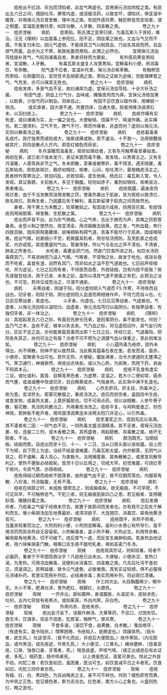 <!-- { "loadSidebar": true } -->
　　痘疮出不红润、灰白而顶陷者，此血气两虚也。宜用保元汤加肉桂之类。有痘出五六日之间，偶因吐泻，脾胃内虚，或误服凉药，以致变坏，谓陷伏，俱宜温中暖胃，并用保元汤合胃爱散、理中汤之类。有因外感风寒，触犯秽恶而变陷者，谓之倒靥。宜温肌发散托里，如异功散、人牙散、四圣散之类。
　　
　　卷之九十一　痘疹泄秘
　　病机
　　痘黑陷，陈氏谓之变黑归肾，为毒瓦斯入于肾经，难治。汪氏《理辨》以血载毒上参阳位，阳不足，阴往乘之故也。又血与气交而不偶，不能复归本位。因元气虚弱，不能续其卫气以制其血，乃自失其政而然。且血顺气而蓄，血亦为之不荣，故致枯萎而黑陷，此理之必然也。
　　宜用保元汤加芎桂提补其气，气旺则诸毒自发，黑者将转而为黄矣。
　　有外感风寒变黑陷者，宜温散，人牙散。
　　有毒瓦斯太盛复入攻里黑陷，宜解毒利小便，用消毒饮、导赤散。
　　阳气虚不应者，宜温补托里，保元汤合紫草散。
　　有触秽恶而黑陷，与倒靥同治，宜焚苍术及胡荽酒之类。黑陷之证故为逆候，但能理脾胃之气，气充发，亦可以保其无危也。
　　
　　卷之九十一　痘疹泄秘
　　病机
　　痘疮发痒，多是气血不足，故曰诸痒为虚。宜保元汤加芎桂、十全大补汤之属。
　　有因气虚，阴血上行气分，血味咸，腌螫皮肉而为痒。宜保元汤倍加黄 ，以助表，少加芍药以制血，则痒自止。
　　有因不忌饮食以致作痒，用蝉蜕一物汤。
　　或实痒者，因大便不通，热壅而痒，当通大便。轻者用蜂汤调滑石末，以羽扫疮上。
　　
　　卷之九十一　痘疹泄秘
　　病机
　　痘疮作痛有实有虚，或曰诸痛为实，此一偏之说也。大便秘结、烦躁不宁、喘渴作痛，此实痛也。若二便清利，卫气不充，脾气不行，荣而作痛者，非虚而何？虚则以保元汤，实则以解毒汤之属。
　　
　　卷之九十一　痘疹泄秘
　　病机
　　痘疮最毒者名痘疔。其疔独黑而或陷或大，独紫或痛或胀。若不速治，十不救一。法用银簪挑破其疔，将四圣散点入疔内，即变红蜡色而获安。
　　
　　卷之九十一　痘疹泄秘
　　病机
　　冬月温暖而温毒发，斑疹如锦纹者，又有冬月触寒毒至春始发。病初在表，或已发汗或未发汗，表证未罢而毒不散，故发斑。以黑膏主之。又有冬月温暖，人感乖戾非节之气，冬未即散，至春或被寒折，毒不得泄，遇天暄暖，毒瓦斯始发。即肌肤斑烂，瘾疹如锦纹，咳嗽，心闷，呕吐清汁，葛根橘皮汤主之。医者辨作胃寒治之，转加闷乱，状若惊痫，遂生他疾。杨氏曰：毒瓦斯入胃，令人发斑。其证昏聩，关前脉大，多见于胸腹。轻则如疹子，重则如锦纹。咳嗽易治，黑者难治。
　　
　　卷之九十一　痘疹泄秘
　　病机
　　痘疮既靥，遍身皮肉斑烂者，由于不当发散而误用发散之药，使毒热暴出于肌肤，皆为斑疮以致溃烂，故名斑烂。若再生者，乃因靥后失于解利，毒瓦斯留滞于肌肉之间而致然也。
　　甚者，用干黄土为末敷之，败草散贴之。有因误爪成疮，则用百花膏。有疳蚀疮则用硝胆膏、绵茧散、生肌散之属。
　　
　　卷之九十一　痘疹泄秘
　　病机
　　痘出而声音不出，此为形气俱病。心之气举，击出于肺而为声，其喉之窍若管龠焉。金受火制之使然也，故宜清金，用凉膈散去硝黄。痘之发，气拘血载，奔行四肢百脉，因风邪阻塞腠理，痰唾稠粘有碍气道，其毒不能尽行于肌表，因成咽哑者。痘出气喉，初甚细小不觉，若微露其机者，用甘桔汤预防。及至肌表之痘成浆，内亦成浆。其痘壅盛则气出，管龠窄狭，所以气与击出之声不清也。不清者，肺金之所害也。
　　水呛者，毒壅会厌门也。然是门饮食所进之处。如饮水汤则毒碍其门，不易进纳而乃溢入气喉。气喉者，不受物之处，故发于呛也。或进谷食而不呛者，盖食有渣，自然有其门，而非如水之溢不犯气道故也。七日前声哑咽呛，并为逆证。七日之后而有者，不待医而自愈，外痘结痂，岂有内痘不痊哉？故先肾服甘桔汤，用于已发、未发之前，盖所以清其气道不使毒之有犯，此预治之法也，不可忽。若待证成而治之，可谓不通矣。
　　
　　卷之九十一　痘疹泄秘
　　病机
　　夫寒战者，阴凝于阳。阳分虚则阴入气道而 FS 作寒，不待练而自战也。切牙者，阳陷于阴。阴分虚则阳入血道而两相锉作声，不待力而自斗也。七日前见寒战者，表虚也。
　　斗牙者，内虚也。七日后见寒战者，气虚极也。气虚者，以保元汤加桂以温阳分。血虚者，保元汤加芎归以益阴分。有独寒战者，有独切牙者，非一体治之。
　　
　　卷之九十一　痘疹泄秘
　　病机
　　《理辨》曰：其痘起发五六日之际，有面目先肿光亮者，是阳乘阴分，毒不能发也。何则？血乃气之本，血有不足，根本以失去矣。气乃血之标，将见虚阳动作，其气妄行肉分。区区不足之血，亦何能乘载其毒而出耶？七日之后，传经已足，气退毒陷，阴阳各失其正，尚何可治之有哉？治者不可不预为之调摄气血以保重之，至此则难治矣。
　　
　　卷之九十一　痘疹泄秘
　　病机
　　小儿蕴热毒为疮疹，因外未得出，内不得散，则神不安以致然耳。当此察其蕴毒在表在里。若发而渴，面赤，小便赤，宜微表令出可也。若外无热，大便秘，腹胀满者，当令大便通则无壅滞之气，荣卫通行，神魂泰然，痒疮出亦快矣。或以为心热，为痰聚，而用下药，良由不知其本云。
　　
　　卷之九十一　痘疹泄秘
　　病机
　　痘疮不乳食有虚实二证。或吐或利，面青、目睛青黑色者，为虚寒，宜温之。若大小二便如常，面赤而气壅，或渴或睡中惊或切牙，目白睛黄或赤，气喘身热，此实熟中满不乳食也。
　　
　　卷之九十一　痘疹泄秘
　　病机
　　心热生肝风，肝主目，热毒冲之，故为患。宜凉肝丸、密蒙花散服之，秦皮汤洗之。痘后而目伤者，盖因目中生痘，或食发物，或毒热太甚，上蒸肝膈故也。切不可用点药。但以谷精散、人参牛蒡子散、菊花散、羌活防风散治之，外用秦皮汤洗之。痘疮平复，与鸡鸭蛋食之，则伤神效。若肿胀不能开者，用鸡蛋清调黄连末涂两太阳穴并足心，以引热毒。
　　
　　卷之九十一　痘疹泄秘
　　病机
　　痘至灌浆之次，宜因先后以渐满。其不灌者有二因：一则气血不足，一则热毒太盛浇涸精液。其不足者，用保元汤加姜、桂，连服二三剂，或木香散之类。其热盛者，用起脓散、攻毒散之类。疮坏无脓者，不治。
　　
　　卷之九十一　痘疹泄秘
　　病机
　　脓泡既充，当期结痂，结痂而愈。自痘出而至十日、十一、十二日，当从口唇头面以渐收靥。自上而下为顺，自下而上为逆。当结不结是谓难靥，乃毒瓦斯太盛，内外郁蒸，无阴气以敛之。若不速解，毒入攻心，为害极大。法用猪尾膏、犀角散解之，或里宣风散导利之，使热不壅胀必结痂矣。皆须十日以后用之，切戒大早。初觉难靥，可烧红枣于房内，令其气蒸，亦得收结。
　　
　　卷之九十一　痘疹泄秘
　　病机
　　痘疮得结过期而痂疮不脱落者，由热盛气血不足，故不应期而落也。内服犀角散、八珍渴，外涂脂蜜，无有不落。
　　
　　卷之九十一　痘疹泄秘
　　病机
　　痘疮在结脓之时，未成痂 便爬去之，则成瘢痕矣。欲无瘢痕，不可早爬，不可见风早，不可触秽恶气。不犯三者，则无瘢痕肌肤凹凸之患。若见瘢者，宜用硼砂酒、猪胰白蜜之类。
　　
　　卷之九十一　痘疹泄秘
　　病机
　　痘后发痈疖者，乃痘毒之气留于经络未尽去，故壅于肢筋间而发者也。亦有既平之后失于解利而生。惟小柴胡汤加生地黄最妙，或清凉欲子、大连翘饮、消毒饮、犀角地黄汤皆可。
　　
　　卷之九十一　痘疹泄秘
　　病机
　　痘疮既平，余热不除者，当量其轻重而治之。大热则利小便，小热则宜解毒。盖利小水使心有所导引，虽不用凉药而其余热自无容留矣。小热解毒者，盖小热不解，大热必生。利用导赤散，解用犀角地黄汤，切不可峻下。痘后胃气一虚，而反变生痈肿别病。若身热血他证者，用六味柴胡麦门散。咽喉口舌生疮不能吮乳者，用如圣麦门冬汤。
　　
　　卷之九十一　痘疹泄秘
　　观候
　　痘疮观其形证，则知轻重。轻者不必服药，重者宁不早图而救治乎？凡痘疮已出未出，大便秘，小便赤涩，发热口渴，为里热。可用凉血解毒、润便利水消毒饮、四圣散之类。凡先后吐泻不食初见，须速调之。若稍延缓，致令元气虚惫，必致难救。其有实证轻顺，俱不必服保元汤诸补药。若里实而用补剂后，必结痈余毒；表实而用补剂，则必斑烂溃痛。
　　
　　卷之九十一　痘疹泄秘
　　观候
　　作三四次出，头目胸腹稀少，眼中无，大小不等，肥满光泽，里外肥红，根脚红，头腊色。
　　
　　卷之九十一　痘疹泄秘
　　观候
　　一齐并出，密如蚕种，身温腹胀，头温足冷，皮肤赤色，吐利，五内七窍皆有疮黑点，或如茱萸，外白内黑，灰白色。
　　
　　卷之九十一　痘疹泄秘
　　观候
　　外黑内赤，痘疮夹疹。
　　
　　卷之九十一　痘疹泄秘
　　观候
　　痘出妄汗妄下，误服升麻汤、大黄等药，不忌口，过饱失饥，食生冷，饮酒多，信巫不信医，犯房室，触秽气，冒风寒。
　　
　　卷之九十一　痘疹泄秘
　　观候
　　不食多渴，（渴饮不食，益黄散、白术散。）戛齿噤牙，（有虚有实，能令陷伏。）憎寒困倦，令疮陷入，是脾虚也。）烦躁体热，（摇头者，欲生风。）吐逆泄泻，（食不化而出，并痘后大便脓血。）疮作黑陷，（内无脓血，或作黑泡，或先疮迹，作黑孔死。）大小便涩，（三黄丸。）痈块壅肿，（痘毒变疮，口臭、蚀唇口鼻、牙落者，死。）喘急痰盛，声哑气噎，（或正出或痘后有此证者，多死。）咽药食，肠中鸣者死。
　　以上俱是危证，首尾可畏也。除此之外皆不妨。内犯二者：若饮食如旧，虽困重，医治可生。如饮食减平日之半者死。饮食如旧，内犯三四件者亦死。
　　
　　卷之九十一　痘疹泄秘
　　观候
　　痘疮有蜡、红、白、黑四色，为吉凶晦吝之主，甚不可不辨也。何则？蜡色即苍而黄，为中央之正色。痘见蜡色者，斯为吉兆也。红色者，南方火心之象也。火盛则色红，晦之道也。
